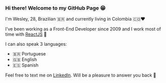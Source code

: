 ### Hi there! Welcome to my GitHub Page 😁

I'm Wesley, 28, Brazilian 🇧🇷 and currently living in Colombia 🇨🇴❤️

I've been working as a Front-End Developer since 2009 and I work most of time with [ReactJS](https://reactjs.org/) 🥰 

I can also speak 3 languages:
- 🇧🇷 Portuguese
- 🇬🇧 English 
- 🇪🇸 Spanish 

Feel free to text me on [LinkedIn](https://www.linkedin.com/in/wesleybiagi/). Will be a pleasure to answer you back 🙂
